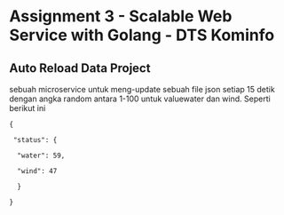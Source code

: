 # Assignment 3 - Scalable Web Service with Golang - DTS Kominfo
## Auto Reload Data Project
sebuah microservice untuk meng-update sebuah file json setiap 15 detik dengan angka random antara 1-100 untuk valuewater dan wind. Seperti berikut ini

```
{

 "status": {
 
  "water": 59,
  
  "wind": 47
  
  }
  
}

```
